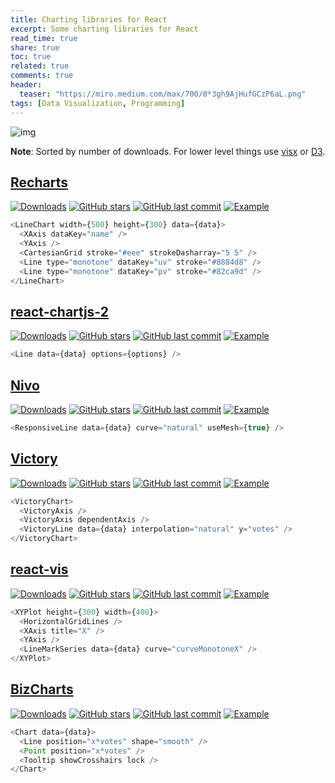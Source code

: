 ```yaml
---
title: Charting libraries for React
excerpt: Some charting libraries for React
read_time: true
share: true
toc: true
related: true
comments: true
header:
  teaser: "https://miro.medium.com/max/700/0*3gh9AjHufGCzP6aL.png"
tags: [Data Visualization, Programming]
---
```


![img](https://miro.medium.com/max/700/0*3gh9AjHufGCzP6aL.png)

**Note**: Sorted by number of downloads. For lower level things use [visx](https://airbnb.io/visx/) or [D3](https://d3js.org/).

## [Recharts](http://recharts.org/en-US/)

[![Downloads](https://img.shields.io/npm/dw/recharts)](https://www.npmjs.com/package/recharts)
[![GitHub stars](https://img.shields.io/github/stars/recharts/recharts.svg?style=social)](https://github.com/recharts/recharts)
[![GitHub last commit](https://img.shields.io/github/last-commit/recharts/recharts)](https://github.com/recharts/recharts)
[![Example](https://img.shields.io/badge/example-codesandbox-brightgreen)](https://codesandbox.io/embed/sharp-solomon-16mn0?)

```javascript
<LineChart width={500} height={300} data={data}>
  <XAxis dataKey="name" />
  <YAxis />
  <CartesianGrid stroke="#eee" strokeDasharray="5 5" />
  <Line type="monotone" dataKey="uv" stroke="#8884d8" />
  <Line type="monotone" dataKey="pv" stroke="#82ca9d" />
</LineChart>
```

## [react-chartjs-2](https://reactchartjs.github.io/react-chartjs-2)

[![Downloads](https://img.shields.io/npm/dw/react-chartjs-2)](https://www.npmjs.com/package/react-chartjs-2)
[![GitHub stars](https://img.shields.io/github/stars/reactchartjs/react-chartjs-2.svg?style=social)](https://github.com/reactchartjs/react-chartjs-2)
[![GitHub last commit](https://img.shields.io/github/last-commit/reactchartjs/react-chartjs-2)](https://github.com/reactchartjs/react-chartjs-2)
[![Example](https://img.shields.io/badge/example-codesandbox-brightgreen)](https://codesandbox.io/embed/sleepy-mendeleev-43izk?codemirror=1)

```javascript
<Line data={data} options={options} />
```

## [Nivo](https://nivo.rocks/)

[![Downloads](https://img.shields.io/npm/dw/@nivo/core)](https://www.npmjs.com/package/@nivo/core)
[![GitHub stars](https://img.shields.io/github/stars/plouc/nivo.svg?style=social)](https://github.com/plouc/nivo)
[![GitHub last commit](https://img.shields.io/github/last-commit/plouc/nivo)](https://github.com/plouc/nivo)
[![Example](https://img.shields.io/badge/example-codesandbox-brightgreen)](https://codesandbox.io/embed/nivo-basic-demo-forked-phtz8?codemirror=1)

```javascript
<ResponsiveLine data={data} curve="natural" useMesh={true} />
```

## [Victory](https://formidable.com/open-source/victory/)

[![Downloads](https://img.shields.io/npm/dw/victory)](https://www.npmjs.com/package/victory)
[![GitHub stars](https://img.shields.io/github/stars/FormidableLabs/victory.svg?style=social)](https://github.com/FormidableLabs/victory)
[![GitHub last commit](https://img.shields.io/github/last-commit/FormidableLabs/victory)](https://github.com/FormidableLabs/victory)
[![Example](https://img.shields.io/badge/example-codesandbox-brightgreen)](https://codesandbox.io/embed/crazy-roentgen-iou24?codemirror=1)

```javascript
<VictoryChart>
  <VictoryAxis />
  <VictoryAxis dependentAxis />
  <VictoryLine data={data} interpolation="natural" y="votes" />
</VictoryChart>
```

## [react-vis](https://uber.github.io/react-vis/)

[![Downloads](https://img.shields.io/npm/dw/react-vis)](https://www.npmjs.com/package/react-vis)
[![GitHub stars](https://img.shields.io/github/stars/uber/react-vis.svg?style=social)](https://github.com/uber/react-vis)
[![GitHub last commit](https://img.shields.io/github/last-commit/uber/react-vis)](https://github.com/uber/react-vis)
[![Example](https://img.shields.io/badge/example-codesandbox-brightgreen)](https://codesandbox.io/embed/busy-tree-zpm5p?codemirror=1)

```javascript
<XYPlot height={300} width={400}>
  <HorizontalGridLines />
  <XAxis title="X" />
  <YAxis />
  <LineMarkSeries data={data} curve="curveMonotoneX" />
</XYPlot>
```

## [BizCharts](https://bizcharts.net/products/bizCharts)

[![Downloads](https://img.shields.io/npm/dw/bizcharts)](https://www.npmjs.com/package/bizcharts)
[![GitHub stars](https://img.shields.io/github/stars/alibaba/BizCharts.svg?style=social)](https://github.com/alibaba/BizCharts)
[![GitHub last commit](https://img.shields.io/github/last-commit/alibaba/BizCharts)](https://github.com/alibaba/BizCharts)
[![Example](https://img.shields.io/badge/example-codesandbox-brightgreen)](https://codesandbox.io/embed/mutable-firefly-h2ybp?codemirror=1)

```javascript
<Chart data={data}>
  <Line position="x*votes" shape="smooth" />
  <Point position="x*votes" />
  <Tooltip showCrosshairs lock />
</Chart>
```
